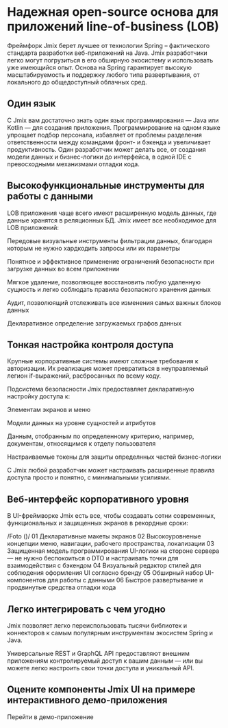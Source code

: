 # Надежная open-source основа для приложений line-of-business (LOB)
Фреймфорк Jmix берет лучшее от технологии Spring – фактического стандарта разработки веб-приложений на Java. Jmix разработчики легко могут погрузиться в его обширную экосистему и использовать уже имеющийся опыт. Основа на Spring гарантирует высокую масштабируемость и поддержку любого типа развертывания, от локального до общедоступный облачных сред.

## Один язык
С Jmix вам достаточно знать один язык программирования — Java или Kotlin — для создания приложения. Программирование на одном языке упрощает подбор персонала, избавляет от проблемы разделения ответственности между командами фронт- и бэкенда и увеличивает продуктивность. Один разработчик может делать все, от создания модели данных и бизнес-логики до интерфейса, в одной IDE с превосходными механизмами отладки кода.

## Высокофункциональные инструменты для работы с данными
LOB приложения чаще всего имеют расширенную модель данных, где данные хранятся в реляционных БД. Jmix имеет все необходимое для LOB приложений:

Передовые визуальные инструменты фильтрации данных, благодаря которым не нужно хардкодить запросы или их параметры

Понятное и эффективное применение ограничений безопасности при загрузке данных во всем приложении

Мягкое удаление, позволяющее восстановить любую удаленную сущность и легко соблюдать правила безопасного хранения данных

Аудит, позволюящий отслеживать все изменения самых важных блоков данных

Декларативное определение загружаемых графов данных

## Тонкая настройка контроля доступа
Крупные корпоративные системы имеют сложные требования к авторизации. Их реализация может превратиться в неуправляемый легион if-выражений, расбросанных по всему коду.

Подсистема безопасности Jmix предоставляет декларативную настройку доступа к:

Элементам экранов и меню

Модели данных на уровне сущностей и атрибутов

Данным, отобранным по определенному критерию, например, документам, относящимся к отделу пользователя

Настраиваемые токены для защиты определнных частей бизнес-логики

С Jmix любой разработчик может настраивать расширенные правила доступа просто и понятно, с минимальными усилиями. 

## Веб-интерфейс корпоративного уровня
В UI-фреймворке Jmix есть все, чтобы создавать сотни современных, функциональных и защищенных экранов в рекордные сроки:

/Foto ()/
01 Декларативные макеты экранов
02 Высокоуровненые концепции меню, навигации, рабочего пространства, локализации
03 Защищенная модель программирования UI-логики на стороне сервера — не нужно беспокоиться о DTO и настраивать точки для взаимодействия с бэкендом
04 Визуальный редактор стилей для соблюдения оформления UI согласно бренду
05 Обширный набор UI-компонентов для работы с данными
06 Быстрое развертывание и продвинутые средства отладки кода

## Легко интегрировать с чем угодно

Jmix позволяет легко переиспользовать тысячи библиотек и коннекторов к самым популярным инструментам экосистем Spring и Java.

Универсальные REST и GraphQL API предоставляют внешним приложениям контролируемый доступ к вашим данным — или вы можете легко настроить свои точки доступа и уникальный API.

## Оцените компоненты Jmix UI на примере интерактивного демо-приложения

Перейти в демо-приложение
